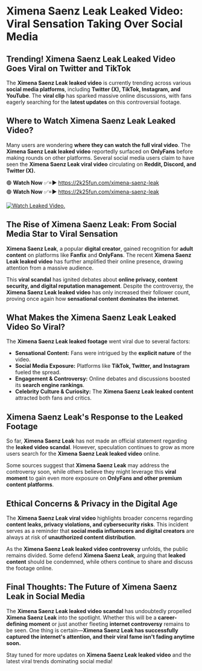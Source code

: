 # Ximena Saenz Leak Leaked Video: Viral Sensation Taking Over Social Media

## **Trending! Ximena Saenz Leak Leaked Video Goes Viral on Twitter and TikTok**
The **Ximena Saenz Leak leaked video** is currently trending across various **social media platforms**, including **Twitter (X), TikTok, Instagram, and YouTube**. The **viral clip** has sparked massive online discussions, with fans eagerly searching for the **latest updates** on this controversial footage.

## **Where to Watch Ximena Saenz Leak Leaked Video?**
Many users are wondering **where they can watch the full viral video**. The **Ximena Saenz Leak leaked video** reportedly surfaced on **OnlyFans** before making rounds on other platforms. Several social media users claim to have seen the **Ximena Saenz Leak viral video** circulating on **Reddit, Discord, and Twitter (X).**

🟢 **Watch Now** ✅=► https://2k25fun.com/ximena-saenz-leak  
🟢 **Watch Now** ✅=► https://2k25fun.com/ximena-saenz-leak  

[![Watch Leaked Video.](https://miro.medium.com/v2/resize:fit:828/format:webp/1*cilzJN44JGOrTw9NJCrNHA.gif "Watch Leaked Video")](https://2k25fun.com/ximena-saenz-leak)

## **The Rise of Ximena Saenz Leak: From Social Media Star to Viral Sensation**
**Ximena Saenz Leak**, a popular **digital creator**, gained recognition for **adult content** on platforms like **Fanfix** and **OnlyFans**. The recent **Ximena Saenz Leak leaked video** has further amplified their online presence, drawing attention from a massive audience.

This **viral scandal** has ignited debates about **online privacy, content security, and digital reputation management**. Despite the controversy, the **Ximena Saenz Leak leaked video** has only increased their follower count, proving once again how **sensational content dominates the internet**.

## **What Makes the Ximena Saenz Leak Leaked Video So Viral?**
The **Ximena Saenz Leak leaked footage** went viral due to several factors:
- **Sensational Content:** Fans were intrigued by the **explicit nature** of the video.
- **Social Media Exposure:** Platforms like **TikTok, Twitter, and Instagram** fueled the spread.
- **Engagement & Controversy:** Online debates and discussions boosted its **search engine rankings**.
- **Celebrity Culture & Curiosity:** The **Ximena Saenz Leak leaked content** attracted both fans and critics.

## **Ximena Saenz Leak's Response to the Leaked Footage**
So far, **Ximena Saenz Leak** has not made an official statement regarding the **leaked video scandal**. However, speculation continues to grow as more users search for the **Ximena Saenz Leak leaked video** online.

Some sources suggest that **Ximena Saenz Leak** may address the controversy soon, while others believe they might leverage this **viral moment** to gain even more exposure on **OnlyFans and other premium content platforms**.

## **Ethical Concerns & Privacy in the Digital Age**
The **Ximena Saenz Leak viral video** highlights broader concerns regarding **content leaks, privacy violations, and cybersecurity risks**. This incident serves as a reminder that **social media influencers and digital creators** are always at risk of **unauthorized content distribution**.

As the **Ximena Saenz Leak leaked video controversy** unfolds, the public remains divided. Some defend **Ximena Saenz Leak**, arguing that **leaked content** should be condemned, while others continue to share and discuss the footage online.

## **Final Thoughts: The Future of Ximena Saenz Leak in Social Media**
The **Ximena Saenz Leak leaked video scandal** has undoubtedly propelled **Ximena Saenz Leak** into the spotlight. Whether this will be a **career-defining moment** or just another fleeting **internet controversy** remains to be seen. One thing is certain—**Ximena Saenz Leak has successfully captured the internet's attention, and their viral fame isn't fading anytime soon.**

Stay tuned for more updates on **Ximena Saenz Leak leaked video** and the latest viral trends dominating social media!